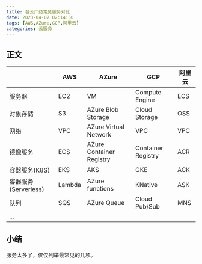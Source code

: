 ```yaml
---
title: 各云厂商常见服务对比
date: 2023-04-07 02:14:50
tags: [AWS,AZure,GCP,阿里云]
categories: 云服务
---
```


## 正文

|                  | AWS    | AZure                    | GCP                | 阿里云 |
| ---------------- | ------ | ------------------------ | ------------------ | --- |
| 服务器              | EC2    | VM                       | Compute Engine     | ECS |
| 对象存储             | S3     | AZure Blob Storage       | Cloud Storage      | OSS |
| 网络               | VPC    | AZure Virtual Network    | VPC                | VPC |
| 镜像服务             | ECS    | AZure Container Registry | Container Registry | ACR |
| 容器服务(K8S)        | EKS    | AKS                      | GKE                | ACK |
| 容器服务(Serverless) | Lambda | AZure functions          | KNative            | ASK |
| 队列               | SQS    | AZure Queue              | Cloud Pub/Sub      | MNS |
| ...              |        |                          |                    |     |

## 小结

服务太多了，仅仅列举最常见的几项。
